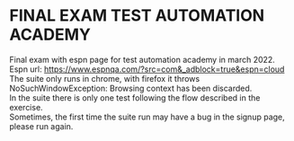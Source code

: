 # FINAL EXAM TEST AUTOMATION ACADEMY

Final exam with espn page for test automation academy in march 2022. <br /> 
Espn url: https://www.espnqa.com/?src=com&_adblock=true&espn=cloud <br />
The suite only runs in chrome, with firefox it throws NoSuchWindowException: Browsing context has been discarded. <br />
In the suite there is only one test following the flow described in the exercise. <br />
Sometimes, the first time the suite run may have a bug in the signup page, please run again.
